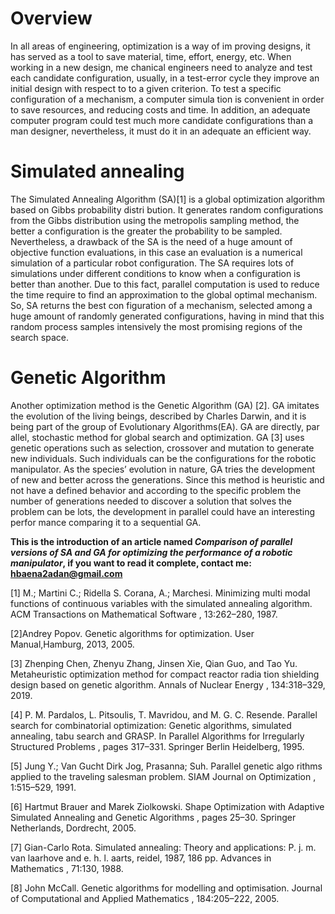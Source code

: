 # Overview 
In all areas of engineering, optimization is a way of im proving designs,  it has served as a tool to save material, time, effort, energy, etc. When working in a new design, me chanical engineers need to analyze and test each candidate configuration, usually, in a test-error cycle they improve an initial design with respect to to a given criterion. To test a specific configuration of a mechanism, a computer simula tion is convenient in order to save resources, and reducing costs and time. In addition, an adequate computer program could test much more candidate configurations than a man designer, nevertheless, it must do it in an adequate an efficient way.
# Simulated annealing
The Simulated Annealing Algorithm (SA)[1] is a global optimization algorithm based on Gibbs probability distri bution. It generates random configurations from the Gibbs distribution using the metropolis sampling method, the better a configuration is the greater the probability to be sampled. Nevertheless, a drawback of the SA is the need of a huge amount of objective function evaluations, in this case an evaluation is a numerical simulation of a particular robot configuration.  The SA requires lots of simulations under different conditions to know when a configuration is better than another. Due to this fact, parallel computation is used to reduce the time require to find an approximation to the global optimal mechanism.  So, SA returns the best con figuration of a mechanism, selected among a huge amount of randomly generated configurations, having in mind that this random process samples intensively the most promising regions of the search space.
# Genetic Algorithm
Another optimization method is the Genetic Algorithm (GA) [2].  GA imitates the evolution of the living beings, described by Charles Darwin,  and it is being part of the group of Evolutionary Algorithms(EA). GA are directly, par allel, stochastic method for global search and optimization. GA [3] uses genetic operations such as selection, crossover and mutation to generate new individuals. Such individuals can be the configurations for the robotic manipulator.  As the species’ evolution in nature, GA tries the development of new and better across the generations. Since this method is heuristic and not have a defined behavior and according to the specific problem the number of generations needed to discover a solution that solves the problem can be lots, the development in parallel could have an interesting perfor mance comparing it to a sequential GA.


**This is the introduction of an article named *Comparison of parallel versions of SA and GA for optimizing the performance of a robotic manipulator*, if you want to read it complete, contact me: hbaena2adan@gmail.com**

[1]
M.; Martini C.; Ridella S. Corana, A.; Marchesi.  Minimizing multi modal functions of continuous variables with the simulated annealing algorithm. ACM Transactions on Mathematical Software , 13:262–280, 1987. 

[2]Andrey Popov.  Genetic algorithms for optimization. User Manual,Hamburg, 2013, 2005.

[3] Zhenping  Chen,  Zhenyu  Zhang,  Jinsen  Xie,  Qian  Guo,  and  Tao Yu.   Metaheuristic optimization method for compact reactor radia tion shielding design based on genetic algorithm. Annals of Nuclear Energy , 134:318–329, 2019. 

[4] P. M. Pardalos,  L. Pitsoulis,  T. Mavridou,  and M. G.  C. Resende. Parallel search for combinatorial optimization:  Genetic algorithms, simulated annealing, tabu search and GRASP. In Parallel Algorithms for Irregularly Structured Problems , pages 317–331. Springer Berlin Heidelberg, 1995. 

[5] Jung Y.; Van Gucht Dirk Jog, Prasanna; Suh.  Parallel genetic algo rithms applied to the traveling salesman problem. SIAM Journal on Optimization , 1:515–529, 1991. 

[6] Hartmut Brauer and Marek Ziolkowski. Shape Optimization with Adaptive Simulated Annealing and Genetic Algorithms , pages 25–30. Springer Netherlands, Dordrecht, 2005. 

[7] Gian-Carlo Rota. Simulated annealing: Theory and applications: P. j. m. van laarhove and e. h. l. aarts, reidel, 1987, 186 pp. Advances in Mathematics , 71:130, 1988. 

[8] John McCall.   Genetic algorithms for modelling and optimisation. Journal of Computational and Applied Mathematics , 184:205–222, 2005.